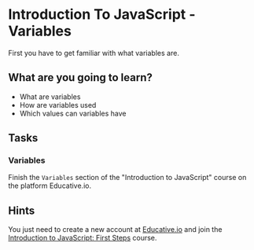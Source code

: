 # Introduction To JavaScript - Variables

First you have to get familiar with what variables are.


## What are you going to learn?

* What are variables
* How are variables used
* Which values can variables have

## Tasks

### Variables
Finish the `Variables` section of the "Introduction to JavaScript" course on the platform Educative.io.

## Hints
You just need to create a new account at [Educative.io](https://www.educative.io/) and join the [Introduction to JavaScript: First Steps](https://www.educative.io/courses/introduction-to-javascript-first-steps) course.
